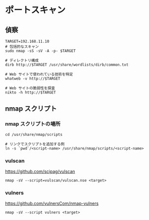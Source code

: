 # ポートスキャン

## 偵察

```shell
TARGET=192.168.11.10
# 包括的なスキャン
sudo nmap -sS -sV -A -p- $TARGET

# ディレクトリ構成
dirb http://$TARGET /usr/share/wordlists/dirb/common.txt

# Web サイトで使われている技術を特定
whatweb -v http://$TARGET

# Web サイトの脆弱性を探査
nikto -h http://$TARGET
```

## nmap スクリプト

### nmap スクリプトの場所

```shell
cd /usr/share/nmap/scripts

# リンクでスクリプトを追加する例
ln -s `pwd`/<script-name> /usr/share/nmap/scripts/<script-name>
```

### vulscan

https://github.com/scipag/vulscan

```shell
nmap -sV --script=vulscan/vulscan.nse <target>
```

### vulners

https://github.com/vulnersCom/nmap-vulners

```shell
nmap -sV --script vulners <target>
```
